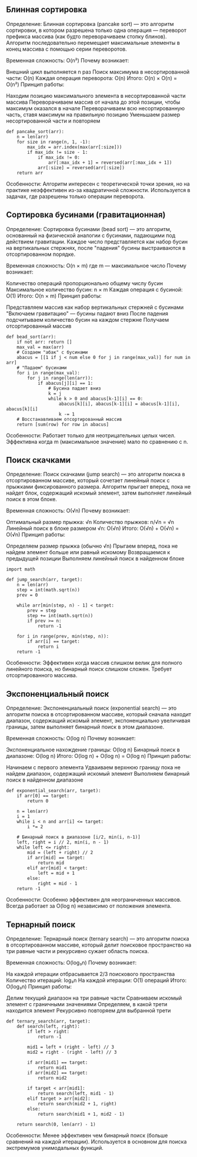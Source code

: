 Блинная сортировка
-
Определение: Блинная сортировка (pancake sort) — это алгоритм сортировки, в котором разрешена только одна операция — переворот префикса массива (как будто переворачиваем стопку блинов). Алгоритм последовательно перемещает максимальные элементы в конец массива с помощью серии переворотов.

Временная сложность: O(n²)
Почему возникает:

Внешний цикл выполняется n раз
Поиск максимума в несортированной части: O(n)
Каждая операция переворота: O(n)
Итого: O(n) × O(n) = O(n²)
Принцип работы:

Находим позицию максимального элемента в несортированной части массива
Переворачиваем массив от начала до этой позиции, чтобы максимум оказался в начале
Переворачиваем всю несортированную часть, ставя максимум на правильную позицию
Уменьшаем размер несортированной части и повторяем
```
def pancake_sort(arr):
    n = len(arr)
    for size in range(n, 1, -1):
        max_idx = arr.index(max(arr[:size]))
        if max_idx != size - 1:
            if max_idx != 0:
                arr[:max_idx + 1] = reversed(arr[:max_idx + 1])
            arr[:size] = reversed(arr[:size])
    return arr
```
Особенности: Алгоритм интересен с теоретической точки зрения, но на практике неэффективен из-за квадратичной сложности. Используется в задачах, где разрешены только операции переворота.

Сортировка бусинами (гравитационная)
-
Определение: Сортировка бусинами (bead sort) — это алгоритм, основанный на физической аналогии с бусинами, падающими под действием гравитации. Каждое число представляется как набор бусин на вертикальных стержнях, после "падения" бусины выстраиваются в отсортированном порядке.

Временная сложность: O(n × m) где m — максимальное число
Почему возникает:

Количество операций пропорционально общему числу бусин
Максимальное количество бусин: n × m
Каждая операция с бусиной: O(1)
Итого: O(n × m)
Принцип работы:

Представляем массив как набор вертикальных стержней с бусинами
"Включаем гравитацию" — бусины падают вниз
После падения подсчитываем количество бусин на каждом стержне
Получаем отсортированный массив
```
def bead_sort(arr):
    if not arr: return []
    max_val = max(arr)
    # Создаем "абак" с бусинами
    abacus = [[1 if j < num else 0 for j in range(max_val)] for num in arr]
    # "Падаем" бусинами
    for i in range(max_val):
        for j in range(len(arr)):
            if abacus[j][i] == 1:
                # Бусина падает вниз
                k = j
                while k > 0 and abacus[k-1][i] == 0:
                    abacus[k][i], abacus[k-1][i] = abacus[k-1][i], abacus[k][i]
                    k -= 1
    # Восстанавливаем отсортированный массив
    return [sum(row) for row in abacus]
```
Особенности: Работает только для неотрицательных целых чисел. Эффективна когда m (максимальное значение) мало по сравнению с n.

Поиск скачками
-
Определение: Поиск скачками (jump search) — это алгоритм поиска в отсортированном массиве, который сочетает линейный поиск с прыжками фиксированного размера. Алгоритм прыгает вперед, пока не найдет блок, содержащий искомый элемент, затем выполняет линейный поиск в этом блоке.

Временная сложность: O(√n)
Почему возникает:

Оптимальный размер прыжка: √n
Количество прыжков: n/√n = √n
Линейный поиск в блоке размером √n: O(√n)
Итого: O(√n) + O(√n) = O(√n)
Принцип работы:

Определяем размер прыжка (обычно √n)
Прыгаем вперед, пока не найдем элемент больше или равный искомому
Возвращаемся к предыдущей позиции
Выполняем линейный поиск в найденном блоке
```
import math

def jump_search(arr, target):
    n = len(arr)
    step = int(math.sqrt(n))
    prev = 0
    
    while arr[min(step, n) - 1] < target:
        prev = step
        step += int(math.sqrt(n))
        if prev >= n:
            return -1
    
    for i in range(prev, min(step, n)):
        if arr[i] == target:
            return i
    return -1
```
Особенности: Эффективен когда массив слишком велик для полного линейного поиска, но бинарный поиск слишком сложен. Требует отсортированного массива.

Экспоненциальный поиск
-
Определение: Экспоненциальный поиск (exponential search) — это алгоритм поиска в отсортированном массиве, который сначала находит диапазон, содержащий искомый элемент, экспоненциально увеличивая границы, затем выполняет бинарный поиск в этом диапазоне.

Временная сложность: O(log n)
Почему возникает:

Экспоненциальное нахождение границы: O(log n)
Бинарный поиск в диапазоне: O(log n)
Итого: O(log n) + O(log n) = O(log n)
Принцип работы:

Начинаем с первого элемента
Удваиваем верхнюю границу пока не найдем диапазон, содержащий искомый элемент
Выполняем бинарный поиск в найденном диапазоне
```
def exponential_search(arr, target):
    if arr[0] == target:
        return 0
    
    n = len(arr)
    i = 1
    while i < n and arr[i] <= target:
        i *= 2
    
    # Бинарный поиск в диапазоне [i/2, min(i, n-1)]
    left, right = i // 2, min(i, n - 1)
    while left <= right:
        mid = (left + right) // 2
        if arr[mid] == target:
            return mid
        elif arr[mid] < target:
            left = mid + 1
        else:
            right = mid - 1
    return -1
```
Особенности: Особенно эффективен для неограниченных массивов. Всегда работает за O(log n) независимо от положения элемента.

Тернарный поиск
-
Определение: Тернарный поиск (ternary search) — это алгоритм поиска в отсортированном массиве, который делит поисковое пространство на три равные части и рекурсивно сужает область поиска.

Временная сложность: O(log₃n)
Почему возникает:

На каждой итерации отбрасывается 2/3 поискового пространства
Количество итераций: log₃n
На каждой итерации: O(1) операций
Итого: O(log₃n)
Принцип работы:

Делим текущий диапазон на три равные части
Сравниваем искомый элемент с граничными значениями
Определяем, в какой трети находится элемент
Рекурсивно повторяем для выбранной трети
```
def ternary_search(arr, target):
    def search(left, right):
        if left > right:
            return -1
        
        mid1 = left + (right - left) // 3
        mid2 = right - (right - left) // 3
        
        if arr[mid1] == target:
            return mid1
        if arr[mid2] == target:
            return mid2
            
        if target < arr[mid1]:
            return search(left, mid1 - 1)
        elif target > arr[mid2]:
            return search(mid2 + 1, right)
        else:
            return search(mid1 + 1, mid2 - 1)
    
    return search(0, len(arr) - 1)
```
Особенности: Менее эффективен чем бинарный поиск (больше сравнений на каждой итерации). Используется в основном для поиска экстремумов унимодальных функций.
